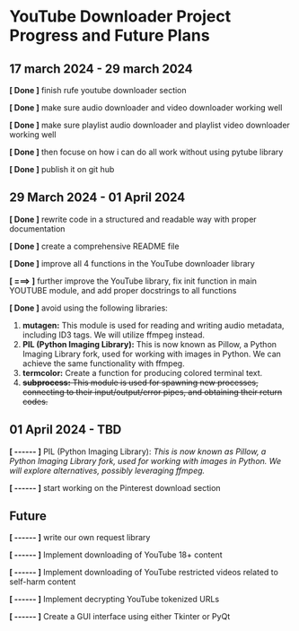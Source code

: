 # YouTube Downloader Project Progress and Future Plans

## 17 march 2024 - 29 march 2024
<!--( checked ) for making it check true -->

**[ Done ]** finish rufe youtube downloader section

**[ Done ]** make sure audio downloader and video downloader working well

**[ Done ]** make sure playlist audio downloader and playlist   video downloader working well

**[ Done ]** then focuse on how i can do all work without using pytube library

**[ Done ]** publish it on git hub

## 29 March 2024 - 01 April 2024

**[ Done ]** rewrite code in a structured and readable way with proper documentation

**[ Done ]** create a comprehensive README file

**[ Done ]** improve all 4 functions in the YouTube downloader library

**[ ===> ]** further improve the YouTube library, fix init function in main YOUTUBE module, and add proper docstrings to all functions

**[ Done ]** avoid using the following libraries:

1. **mutagen:** This module is used for reading and writing audio metadata, including ID3 tags. We will utilize ffmpeg instead.
2. **PIL (Python Imaging Library):** This is now known as Pillow, a Python Imaging Library fork, used for working with images in Python. We can achieve the same functionality with ffmpeg.
3. **termcolor:** Create a function for producing colored terminal text.
4. ~~**subprocess:** This module is used for spawning new processes, connecting to their input/output/error pipes, and obtaining their return codes.~~

## 01 April 2024 - TBD

**[ ------ ]** PIL (Python Imaging Library): *This is now known as Pillow, a Python Imaging Library fork, used for working with images in Python. We will explore alternatives, possibly leveraging ffmpeg.*

**[ ------ ]** start working on the Pinterest download section

## Future

**[ ------ ]** write our own request library

**[ ------ ]** Implement downloading of YouTube 18+ content

**[ ------ ]**  Implement downloading of YouTube restricted videos related to self-harm content

**[ ------ ]**  Implement decrypting YouTube tokenized URLs

**[ ------ ]**  Create a GUI interface using either Tkinter or PyQt
